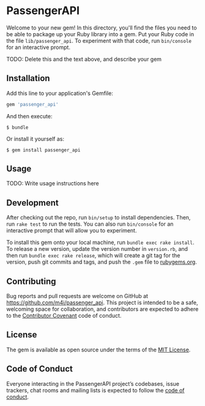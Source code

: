 # PassengerAPI

Welcome to your new gem! In this directory, you'll find the files you need to be able to package up your Ruby library into a gem. Put your Ruby code in the file `lib/passenger_api`. To experiment with that code, run `bin/console` for an interactive prompt.

TODO: Delete this and the text above, and describe your gem

## Installation

Add this line to your application's Gemfile:

```ruby
gem 'passenger_api'
```

And then execute:

    $ bundle

Or install it yourself as:

    $ gem install passenger_api

## Usage

TODO: Write usage instructions here

## Development

After checking out the repo, run `bin/setup` to install dependencies. Then, run `rake test` to run the tests. You can also run `bin/console` for an interactive prompt that will allow you to experiment.

To install this gem onto your local machine, run `bundle exec rake install`. To release a new version, update the version number in `version.rb`, and then run `bundle exec rake release`, which will create a git tag for the version, push git commits and tags, and push the `.gem` file to [rubygems.org](https://rubygems.org).

## Contributing

Bug reports and pull requests are welcome on GitHub at https://github.com/m4i/passenger_api. This project is intended to be a safe, welcoming space for collaboration, and contributors are expected to adhere to the [Contributor Covenant](http://contributor-covenant.org) code of conduct.

## License

The gem is available as open source under the terms of the [MIT License](http://opensource.org/licenses/MIT).

## Code of Conduct

Everyone interacting in the PassengerAPI project’s codebases, issue trackers, chat rooms and mailing lists is expected to follow the [code of conduct](https://github.com/m4i/passenger_api/blob/master/CODE_OF_CONDUCT.md).
